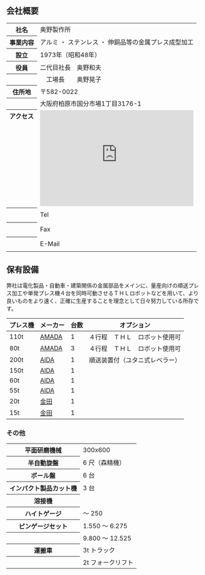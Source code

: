## 会社概要

<table class="noBorder">
  <tr>
    <th>社名</th>
    <td>奥野製作所</td>
  </tr>
  <tr>
    <th>事業内容</th>
    <td>アルミ ・ ステンレス ・ 伸銅品等の金属プレス成型加工</td>
  </tr>
  <tr>
    <th>設立</th>
    <td>1973年（昭和48年）</td>
  </tr>
  <tr>
    <th>役員</th>
    <td>二代目社長　奥野和夫</td>
  </tr>
  <tr>
    <th></th>
    <td>　工場長　　奥野晃子</td>
  </tr>
  <tr>
    <th>住所地</th>
    <td>〒582-0022</td>
  </tr>
  <tr>
    <th></th>
    <td>大阪府柏原市国分市場1丁目3176-1</td>
  </tr>
  <tr>
    <th style="display: flex">アクセス</th>
    <td><iframe
	src="https://www.google.com/maps/embed?pb=!1m18!1m12!1m3!1d821.2981609109513!2d135.65297320667582!3d34.57400551854624!2m3!1f0!2f0!3f0!3m2!1i1024!2i768!4f13.1!3m3!1m2!1s0x6001289cc0000001%3A0x3636541c70e53652!2z5aWl6YeO6KO95L2c5omA!5e0!3m2!1sen!2sus!4v1714438618242!5m2!1sen!2sus"
	width="100%" height="250" style="border: 0" allowfullscreen="" loading="lazy"
	referrerpolicy="no-referrer-when-downgrade"></iframe></td>
  </tr>
  <tr>
    <th></th>
    <td style="display: flex; gap: 48px; align-items: center;">Tel <object style="height: 2em" class="svg-email-protection" data="/assets/tel.svg" type="image/svg+xml"></td>
  </tr>
  <tr>
    <th></th>
    <td style="display: flex; gap: 45px; align-items: center;">Fax <object style="height: 2em" class="svg-email-protection" data="/assets/fax.svg" type="image/svg+xml"></td>
  </tr>
  <tr>
    <th></th>
    <td style="display: flex; gap: 20px; align-items: center;">E-Mail <object style="height: 2em" class="svg-email-protection" data="/assets/em.svg" type="image/svg+xml"></object></td>
  </tr>
</table>

## 保有設備
弊社は電化製品・自動車・建築関係の金属部品をメインに、量産向けの順送プレス加工や単発プレス機４台を同時可動させるＴＨＬロボットなどを用いて、より良いものをより速く、正確に生産することを理念として日々努力している所存です。

| プレス機 | メーカー                         | 台数 | オプション                     |
| -------- | -------------------------------- | ---- | ------------------------------ |
| 110t     | [AMADA](https://www.amada.co.jp) | 1    | ４行程　ＴＨＬ　ロボット使用可 |
| 80t      | [AMADA](https://www.amada.co.jp) | 3    | ４行程　ＴＨＬ　ロボット使用可 |
| 200t     | [AIDA](https://www.aida.co.jp)   | 1    | 順送装置付（ユタニ式レベラー） |
| 150t     | [AIDA](https://www.aida.co.jp)   | 1    |                                |
| 60t      | [AIDA](https://www.aida.co.jp)   | 1    |                                |
| 55t      | [AIDA](https://www.aida.co.jp)   | 1    |                                |
| 20t      | [金田](http://www.kaneda-t.com/) | 1    |                                |
| 15t      | [金田](http://www.kaneda-t.com/) | 1    |                                |

### その他

<table class="noBorder smallHeader">
  <tr>
    <th>平面研磨機械</th>
    <td>300x600</td>
  </tr>
  <tr>
    <th>半自動旋盤</th>
    <td>6 尺（森精機）</td>
  </tr>
  <tr>
    <th>ボール盤</th>
    <td>6 台</td>
  </tr>
  <tr>
    <th>インパクト製品カット機</th>
    <td>3 台</td>
  </tr>
  <tr>
    <th>溶接機</th>
    <td></td>
  </tr>
  <tr>
    <th>ハイトゲージ</th>
    <td>～ 250</td>
  </tr>
  <tr>
    <th>ピンゲージセット</th>
    <td>1.550 ～ 6.275</td>
  </tr>
  <tr>
    <th></th>
    <td>9.800 ～ 12.525</td>
  </tr>
  <tr>
    <th>運搬車</th>
    <td>3t トラック</td>
  </tr>
  <tr>
    <th></th>
    <td>2t フォークリフト</td>
  </tr>
</table>